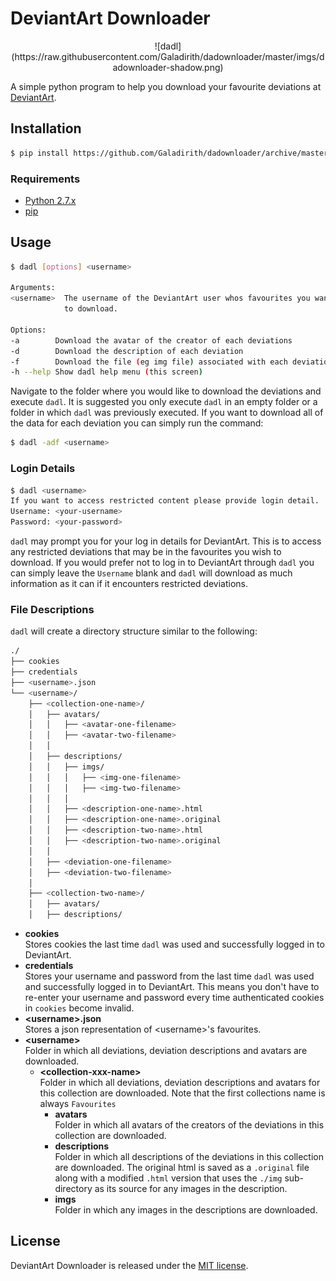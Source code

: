 # DeviantArt Downloader

<center>![dadl](https://raw.githubusercontent.com/Galadirith/dadownloader/master/imgs/dadownloader-shadow.png)</center>

A simple python program to help you download your favourite deviations at
[DeviantArt](http://www.deviantart.com).

## Installation

````bash
$ pip install https://github.com/Galadirith/dadownloader/archive/master.zip
````

### Requirements

- [Python 2.7.x](https://www.python.org/downloads/)
- [pip](https://pip.pypa.io/en/latest/installing.html)

## Usage

````bash
$ dadl [options] <username>

Arguments:
<username>  The username of the DeviantArt user whos favourites you want
            to download.

Options:
-a        Download the avatar of the creator of each deviations
-d        Download the description of each deviation
-f        Download the file (eg img file) associated with each deviation
-h --help Show dadl help menu (this screen)
````

Navigate to the folder where you would like to download the deviations and
execute `dadl`. It is suggested you only execute `dadl` in an empty folder or a
folder in which `dadl` was previously executed. If you want to download all of
the data for each deviation you can simply run the command:

````bash
$ dadl -adf <username>
````

### Login Details

````bash
$ dadl <username>
If you want to access restricted content please provide login detail.
Username: <your-username>
Password: <your-password>
````

`dadl` may prompt you for your log in details for DeviantArt. This is to access
any restricted deviations that may be in the favourites you wish to download. If
you would prefer not to log in to DeviantArt through `dadl` you can simply leave
the `Username` blank and `dadl` will download as much information as it can if
it encounters restricted deviations.

### File Descriptions

`dadl` will create a directory structure similar to the following:

````bash
./
├── cookies
├── credentials
├── <username>.json
└── <username>/
    ├── <collection-one-name>/
    │   ├── avatars/
    │   │   ├── <avatar-one-filename>
    │   │   ├── <avatar-two-filename>
    │   │
    │   ├── descriptions/
    │   │   ├── imgs/
    │   │   │   ├── <img-one-filename>
    │   │   │   ├── <img-two-filename>
    │   │   │
    │   │   ├── <description-one-name>.html
    │   │   ├── <description-one-name>.original
    │   │   ├── <description-two-name>.html
    │   │   ├── <description-two-name>.original
    │   │
    │   ├── <deviation-one-filename>
    │   ├── <deviation-two-filename>
    │
    ├── <collection-two-name>/
    │   ├── avatars/
    │   ├── descriptions/
````

- **cookies**  
  Stores cookies the last time `dadl` was used and successfully logged in to
  DeviantArt.
- **credentials**  
  Stores your username and password from the last time `dadl` was used and
  successfully logged in to DeviantArt. This means you don't have to re-enter
  your username and password every time authenticated cookies in `cookies`
  become
  invalid.
- **&lt;username&gt;.json**  
  Stores a json representation of &lt;username&gt;'s favourites.
- **&lt;username&gt;**  
  Folder in which all deviations, deviation descriptions and avatars are
  downloaded.
  - **&lt;collection-xxx-name&gt;**  
    Folder in which all deviations, deviation descriptions and avatars for this
    collection are downloaded. Note that the first collections name is always
    `Favourites`
    - **avatars**  
      Folder in which all avatars of the creators of the deviations in this
      collection are downloaded.
    - **descriptions**  
      Folder in which all descriptions of the deviations in this collection are
      downloaded. The original html is saved as a `.original` file along with a
      modified `.html` version that uses the `./img` sub-directory as its source
      for any images in the description.
    - **imgs**  
      Folder in which any images in the descriptions are downloaded.

## License

DeviantArt Downloader is released under the [MIT license](LICENSE.md).
